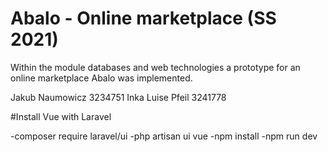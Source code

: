 # Abalo - Online marketplace (SS 2021)
Within the module databases and web technologies a prototype for an online marketplace Abalo was implemented.

Jakub Naumowicz 3234751
Inka Luise Pfeil 3241778

#Install Vue with Laravel

-composer require laravel/ui
-php artisan ui vue
-npm install
-npm run dev
